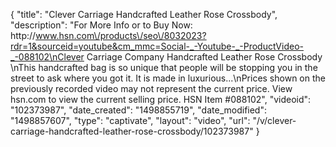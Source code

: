 {
    "title": "Clever Carriage Handcrafted Leather Rose Crossbody",
    "description": "For More Info or to Buy Now: http:\/\/www.hsn.com\/products\/seo\/8032023?rdr=1&sourceid=youtube&cm_mmc=Social-_-Youtube-_-ProductVideo-_-088102\nClever Carriage Company  Handcrafted Leather Rose Crossbody  \nThis handcrafted bag is so unique that people will be stopping you in the street to ask where you got it. It is made in luxurious...\nPrices shown on the previously recorded video may not represent the current price.  View hsn.com to view the current selling price. HSN Item #088102",
    "videoid": "102373987",
    "date_created": "1498855719",
    "date_modified": "1498857607",
    "type": "captivate",
    "layout": "video",
    "url": "\/v\/clever-carriage-handcrafted-leather-rose-crossbody\/102373987"
}